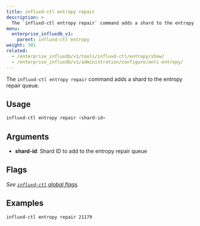 ```yaml
---
title: influxd-ctl entropy repair
description: >
  The `influxd-ctl entropy repair` command adds a shard to the entropy repair queue.
menu:
  enterprise_influxdb_v1:
    parent: influxd-ctl entropy
weight: 301
related:
  - /enterprise_influxdb/v1/tools/influxd-ctl/entropy/show/
  - /enterprise_influxdb/v1/administration/configure/anti-entropy/
---
```


The `influxd-ctl entropy repair` command adds a shard to the entropy repair queue.

## Usage

```sh
influxd-ctl entropy repair <shard-id>
```

## Arguments

- **shard-id**: Shard ID to add to the entropy repair queue

## Flags

_See [`influxd-ctl` global flags](/enterprise_influxdb/v1/tools/influxd-ctl/#influxd-ctl-global-flags)._

## Examples

```sh
influxd-ctl entropy repair 21179
```

